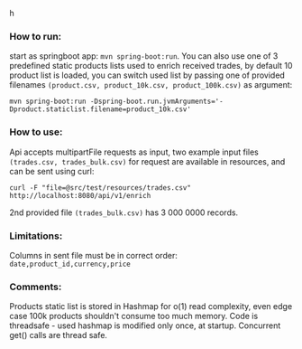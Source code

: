 h
### How to run:
start as springboot app: `mvn spring-boot:run`. You can also use one of 3 predefined static products lists used to enrich received trades, by default 10 product list is loaded,
you can switch used list by passing one of provided filenames `(product.csv, product_10k.csv, product_100k.csv)` as argument:

```mvn spring-boot:run -Dspring-boot.run.jvmArguments='-Dproduct.staticlist.filename=product_10k.csv'```

### How to use:
Api accepts multipartFile requests as input, two example input files `(trades.csv, trades_bulk.csv)` for request are available in resources, and can be sent using curl:
```curl
curl -F "file=@src/test/resources/trades.csv" http://localhost:8080/api/v1/enrich
```
2nd provided file `(trades_bulk.csv)` has 3 000 0000 records. 


### Limitations:
Columns in sent file must be in correct order: `date,product_id,currency,price`


### Comments:
Products static list is stored in Hashmap for o(1) read complexity, even edge case 100k products shouldn't consume too much memory. Code is threadsafe - used hashmap is modified only once, at startup.
Concurrent get() calls are thread safe. 
